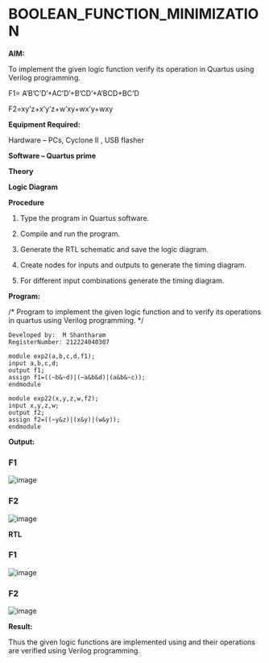 # BOOLEAN_FUNCTION_MINIMIZATION

**AIM:**

To implement the given logic function verify its operation in Quartus using Verilog programming.

F1= A’B’C’D’+AC’D’+B’CD’+A’BCD+BC’D 

F2=xy’z+x’y’z+w’xy+wx’y+wxy

**Equipment Required:**

Hardware – PCs, Cyclone II , USB flasher

**Software – Quartus prime**

**Theory**

**Logic Diagram**

**Procedure**

1.	Type the program in Quartus software.

2.	Compile and run the program.

3.	Generate the RTL schematic and save the logic diagram.

4.	Create nodes for inputs and outputs to generate the timing diagram.

5.	For different input combinations generate the timing diagram.


**Program:**

/* Program to implement the given logic function and to verify its operations in quartus using Verilog programming. */
```
Developed by:  M Shantharam
RegisterNumber: 212224040307
```

```
module exp2(a,b,c,d,f1);
input a,b,c,d;
output f1;
assign f1=((~b&~d)|(~a&b&d)|(a&b&~c));
endmodule
```
```
module exp22(x,y,z,w,f2);
input x,y,z,w;
output f2;
assign f2=((~y&z)|(x&y)|(w&y));
endmodule
```


**Output:**
### F1

![image](https://github.com/user-attachments/assets/decef45d-be08-44a9-9746-42b5c3dc8cbc)

### F2
![image](https://github.com/user-attachments/assets/177af588-334c-4389-a571-2fd559c5da90)


**RTL**
### F1

![image](https://github.com/user-attachments/assets/868ffca8-a2f3-44e8-a8b8-3bfed328b452)

### F2
![image](https://github.com/user-attachments/assets/fa2da9bc-1018-4092-9851-79395262902d)

**Result:**

Thus the given logic functions are implemented using and their operations are verified using Verilog programming.

